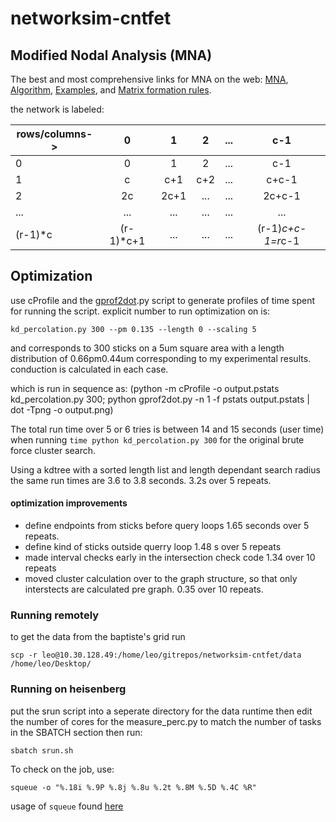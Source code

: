 # networksim-cntfet

## Modified Nodal Analysis (MNA)
The best and most comprehensive links for MNA on the web:
[MNA](https://www.swarthmore.edu/NatSci/echeeve1/Ref/mna/MNA2.html),
[Algorithm](https://www.swarthmore.edu/NatSci/echeeve1/Ref/mna/MNA3.html),
[Examples](https://www.swarthmore.edu/NatSci/echeeve1/Ref/mna/MNA4.html), and
[Matrix formation rules](https://www.swarthmore.edu/NatSci/echeeve1/Ref/mna/MNAMatrixRules.html).

the network is labeled:

|rows/columns->|0|1|2|...|c-1|
|---|:---:|:---:|:---:|:---:|:---:|
|0|0 |1  |2  | ... |c-1 |
|1|c |c+1|c+2|...|c+c-1|
|2|2c|2c+1|...|...|2c+c-1|
|...|...|...|...|...|...|
|(r-1)*c|(r-1)*c+1|...|...|...|(r-1)*c+c-1=r*c-1|


## Optimization
use cProfile and the [gprof2dot](https://github.com/jrfonseca/gprof2dot).py script to generate profiles of time spent for running the script.
explicit number to run optimization on is:

    kd_percolation.py 300 --pm 0.135 --length 0 --scaling 5

and corresponds to 300 sticks on a 5um square area with a length distribution of 0.66pm0.44um corresponding to my experimental results. conduction is calculated in each case.

which is run in sequence as:
    (python -m cProfile -o output.pstats kd_percolation.py 300; python gprof2dot.py -n 1 -f pstats output.pstats | dot -Tpng -o output.png)

The total run time over 5 or 6 tries is between 14 and 15 seconds (user time) when running `time python kd_percolation.py 300` for the original brute force cluster search.

Using a kdtree with a sorted length list and length dependant search radius the same run times are 3.6 to 3.8 seconds. 3.2s over 5 repeats.

#### optimization improvements

- define endpoints from sticks before query loops 1.65 seconds over 5 repeats.
- define kind of sticks outside querry loop 1.48 s over 5 repeats
- made interval checks early in the intersection check code 1.34 over 10 repeats
- moved cluster calculation over to the graph structure, so that only interstects are calculated pre graph. 0.35 over 10 repeats.

### Running remotely

to get the data from the baptiste's grid run

    scp -r leo@10.30.128.49:/home/leo/gitrepos/networksim-cntfet/data /home/leo/Desktop/

### Running on heisenberg
put the srun script into a seperate directory for the data runtime
then edit the number of cores for the measure_perc.py to match the number of tasks in the SBATCH section
then run:

    sbatch srun.sh

To check on the job, use:

    squeue -o "%.18i %.9P %.8j %.8u %.2t %.8M %.5D %.4C %R"

usage of `squeue` found [here](https://slurm.schedmd.com/squeue.html)
